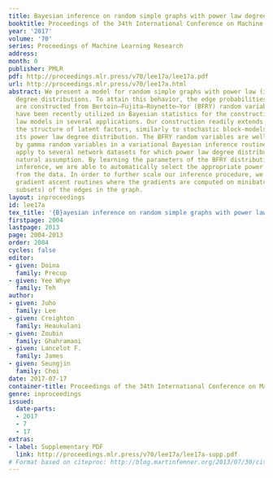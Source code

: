 ```yaml
---
title: Bayesian inference on random simple graphs with power law degree distributions
booktitle: Proceedings of the 34th International Conference on Machine Learning
year: '2017'
volume: '70'
series: Proceedings of Machine Learning Research
address: 
month: 0
publisher: PMLR
pdf: http://proceedings.mlr.press/v70/lee17a/lee17a.pdf
url: http://proceedings.mlr.press/v70/lee17a.html
abstract: We present a model for random simple graphs with power law (i.e., heavy-tailed)
  degree distributions. To attain this behavior, the edge probabilities in the graph
  are constructed from Bertoin–Fujita–Roynette–Yor (BFRY) random variables, which
  have been recently utilized in Bayesian statistics for the construction of power
  law models in several applications. Our construction readily extends to capture
  the structure of latent factors, similarly to stochastic block-models, while maintaining
  its power law degree distribution. The BFRY random variables are well approximated
  by gamma random variables in a variational Bayesian inference routine, which we
  apply to several network datasets for which power law degree distributions are a
  natural assumption. By learning the parameters of the BFRY distribution via probabilistic
  inference, we are able to automatically select the appropriate power law behavior
  from the data. In order to further scale our inference procedure, we adopt stochastic
  gradient ascent routines where the gradients are computed on minibatches (i.e.,
  subsets) of the edges in the graph.
layout: inproceedings
id: lee17a
tex_title: '{B}ayesian inference on random simple graphs with power law degree distributions'
firstpage: 2004
lastpage: 2013
page: 2004-2013
order: 2004
cycles: false
editor:
- given: Doina
  family: Precup
- given: Yee Whye
  family: Teh
author:
- given: Juho
  family: Lee
- given: Creighton
  family: Heaukulani
- given: Zoubin
  family: Ghahramani
- given: Lancelot F.
  family: James
- given: Seungjin
  family: Choi
date: 2017-07-17
container-title: Proceedings of the 34th International Conference on Machine Learning
genre: inproceedings
issued:
  date-parts:
  - 2017
  - 7
  - 17
extras:
- label: Supplementary PDF
  link: http://proceedings.mlr.press/v70/lee17a/lee17a-supp.pdf
# Format based on citeproc: http://blog.martinfenner.org/2013/07/30/citeproc-yaml-for-bibliographies/
---
```

